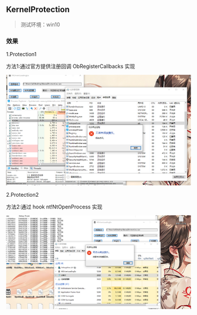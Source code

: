 ## KernelProtection

> 测试环境：win10

### 效果

1.Protection1

方法1:通过官方提供注册回调 ObRegisterCallbacks 实现

![res/protection1](res/protection1.jpg)



2.Protection2

方法2:通过 hook nt!NtOpenProcess 实现

![](res/protection2.jpg)